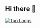 ## Hi there 👋

[![Top Langs](https://github-readme-stats.vercel.app/api/top-langs/?username=Oilwoo)](https://github.com/anuraghazra/github-readme-stats)

<!--
**Oilwoo/Oilwoo** is a ✨ _special_ ✨ repository because its `README.md` (this file) appears on your GitHub profile.

Here are some ideas to get you started:

- 🔭 I’m currently working on ...
- 🌱 I’m currently learning ...
- 👯 I’m looking to collaborate on ...
- 🤔 I’m looking for help with ...
- 💬 Ask me about ...
- 📫 How to reach me: ...
- 😄 Pronouns: ...
- ⚡ Fun fact: ...
-->
